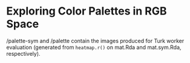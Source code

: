 Exploring Color Palettes in RGB Space
=====================================

/palette-sym and /palette contain the images produced for Turk worker evaluation (generated from `heatmap.r()` on mat.Rda and mat.sym.Rda, respectively).


